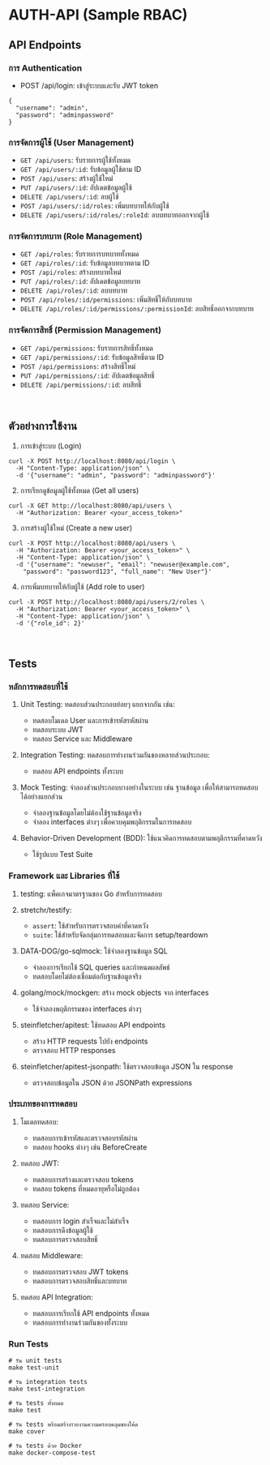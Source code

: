 # AUTH-API (Sample RBAC)
## API Endpoints
### การ Authentication
- POST /api/login: เข้าสู่ระบบและรับ JWT token
```
{
  "username": "admin",
  "password": "adminpassword"
}
```
### การจัดการผู้ใช้ (User Management)
- ```GET /api/users```: รับรายการผู้ใช้ทั้งหมด
- ```GET /api/users/:id```: รับข้อมูลผู้ใช้ตาม ID
- ```POST /api/users```: สร้างผู้ใช้ใหม่
- ```PUT /api/users/:id```: อัปเดตข้อมูลผู้ใช้
- ```DELETE /api/users/:id```: ลบผู้ใช้
- ```POST /api/users/:id/roles```: เพิ่มบทบาทให้กับผู้ใช้
- ```DELETE /api/users/:id/roles/:roleId```: ลบบทบาทออกจากผู้ใช้
### การจัดการบทบาท (Role Management)
- ```GET /api/roles```: รับรายการบทบาททั้งหมด
- ```GET /api/roles/:id```: รับข้อมูลบทบาทตาม ID
- ```POST /api/roles```: สร้างบทบาทใหม่
- ```PUT /api/roles/:id```: อัปเดตข้อมูลบทบาท
- ```DELETE /api/roles/:id```: ลบบทบาท
- ```POST /api/roles/:id/permissions```: เพิ่มสิทธิ์ให้กับบทบาท
- ```DELETE /api/roles/:id/permissions/:permissionId```: ลบสิทธิ์ออกจากบทบาท
### การจัดการสิทธิ์ (Permission Management)
- ```GET /api/permissions```: รับรายการสิทธิ์ทั้งหมด
- ```GET /api/permissions/:id```: รับข้อมูลสิทธิ์ตาม ID
- ```POST /api/permissions```: สร้างสิทธิ์ใหม่
- ```PUT /api/permissions/:id```: อัปเดตข้อมูลสิทธิ์
- ```DELETE /api/permissions/:id```: ลบสิทธิ์

<br>

## ตัวอย่างการใช้งาน
1. การเข้าสู่ระบบ (Login)
```
curl -X POST http://localhost:8080/api/login \
  -H "Content-Type: application/json" \
  -d '{"username": "admin", "password": "adminpassword"}'
```

2. การเรียกดูข้อมูลผู้ใช้ทั้งหมด (Get all users)
```
curl -X GET http://localhost:8080/api/users \
  -H "Authorization: Bearer <your_access_token>"
```

3. การสร้างผู้ใช้ใหม่ (Create a new user)
```
curl -X POST http://localhost:8080/api/users \
  -H "Authorization: Bearer <your_access_token>" \
  -H "Content-Type: application/json" \
  -d '{"username": "newuser", "email": "newuser@example.com", 
	"password": "password123", "full_name": "New User"}'
```

4. การเพิ่มบทบาทให้กับผู้ใช้ (Add role to user)
```
curl -X POST http://localhost:8080/api/users/2/roles \
  -H "Authorization: Bearer <your_access_token>" \
  -H "Content-Type: application/json" \
  -d '{"role_id": 2}'
```

<br>

## Tests

### หลักการทดสอบที่ใช้

1. Unit Testing: ทดสอบส่วนประกอบย่อยๆ แยกจากกัน เช่น:
	- ทดสอบโมเดล User และการเข้ารหัสรหัสผ่าน
	- ทดสอบระบบ JWT
	- ทดสอบ Service และ Middleware

2. Integration Testing: ทดสอบการทำงานร่วมกันของหลายส่วนประกอบ:
	- ทดสอบ API endpoints ทั้งระบบ

3. Mock Testing: จำลองส่วนประกอบบางอย่างในระบบ เช่น ฐานข้อมูล เพื่อให้สามารถทดสอบได้อย่างแยกส่วน
	- จำลองฐานข้อมูลโดยไม่ต้องใช้ฐานข้อมูลจริง
	- จำลอง interfaces ต่างๆ เพื่อควบคุมพฤติกรรมในการทดสอบ


4. Behavior-Driven Development (BDD): ใช้แนวคิดการทดสอบตามพฤติกรรมที่คาดหวัง
	- ใช้รูปแบบ Test Suite



### Framework และ Libraries ที่ใช้

1. testing: แพ็คเกจมาตรฐานของ Go สำหรับการทดสอบ
2. stretchr/testify:
	- ```assert```: ใช้สำหรับการตรวจสอบค่าที่คาดหวัง
	- ```suite```: ใช้สำหรับจัดกลุ่มการทดสอบและจัดการ setup/teardown

3. DATA-DOG/go-sqlmock: ใช้จำลองฐานข้อมูล SQL
	- จำลองการเรียกใช้ SQL queries และกำหนดผลลัพธ์
	- ทดสอบโดยไม่ต้องเชื่อมต่อกับฐานข้อมูลจริง

4. golang/mock/mockgen: สร้าง mock objects จาก interfaces
	- ใช้จำลองพฤติกรรมของ interfaces ต่างๆ

5. steinfletcher/apitest: ใช้ทดสอบ API endpoints
	- สร้าง HTTP requests ไปยัง endpoints
	- ตรวจสอบ HTTP responses

6. steinfletcher/apitest-jsonpath: ใช้ตรวจสอบข้อมูล JSON ใน response
	- ตรวจสอบข้อมูลใน JSON ด้วย JSONPath expressions


### ประเภทของการทดสอบ

1. โมเดลทดสอบ:
	- ทดสอบการเข้ารหัสและตรวจสอบรหัสผ่าน
	- ทดสอบ hooks ต่างๆ เช่น BeforeCreate


2. ทดสอบ JWT:
	- ทดสอบการสร้างและตรวจสอบ tokens
	- ทดสอบ tokens ที่หมดอายุหรือไม่ถูกต้อง


3. ทดสอบ Service:
	- ทดสอบการ login สำเร็จและไม่สำเร็จ
	- ทดสอบการดึงข้อมูลผู้ใช้
	- ทดสอบการตรวจสอบสิทธิ์


4. ทดสอบ Middleware:
	- ทดสอบการตรวจสอบ JWT tokens
	- ทดสอบการตรวจสอบสิทธิ์และบทบาท


5. ทดสอบ API Integration:
	- ทดสอบการเรียกใช้ API endpoints ทั้งหมด
	- ทดสอบการทำงานร่วมกันของทั้งระบบ

### Run Tests
```
# รัน unit tests
make test-unit

# รัน integration tests
make test-integration

# รัน tests ทั้งหมด
make test

# รัน tests พร้อมสร้างรายงานความครอบคลุมของโค้ด
make cover

# รัน tests ด้วย Docker
make docker-compose-test
```